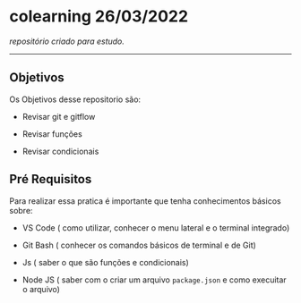 # colearning 26/03/2022

_repositório criado para estudo._

___

## Objetivos

Os Objetivos desse repositorio são:

- Revisar git e gitflow

- Revisar funções

- Revisar condicionais

## Pré Requisitos

Para realizar essa pratica é importante que tenha conhecimentos básicos sobre:

- VS Code ( como utilizar, conhecer o menu lateral e o terminal integrado)

- Git Bash ( conhecer os comandos básicos de terminal e de Git)

- Js ( saber o que são funções e condicionais)

- Node JS ( saber com o criar um arquivo `package.json` e como execuitar o arquivo)

